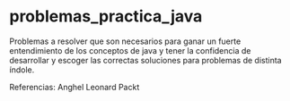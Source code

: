 # problemas_practica_java
Problemas a resolver que son necesarios para ganar un fuerte entendimiento de los conceptos de java y tener la confidencia de desarrollar y escoger las correctas soluciones para problemas de distinta índole.

Referencias: Anghel Leonard Packt

